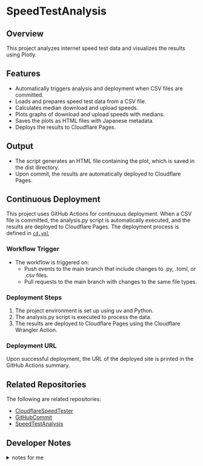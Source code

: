 # SpeedTestAnalysis

## Overview
This project analyzes internet speed test data and visualizes the results using Plotly.

## Features
- Automatically triggers analysis and deployment when CSV files are committed.
- Loads and prepares speed test data from a CSV file.
- Calculates median download and upload speeds.
- Plots graphs of download and upload speeds with medians.
- Saves the plots as HTML files with Japanese metadata.
- Deploys the results to Cloudflare Pages.

## Output
- The script generates an HTML file containing the plot, which is saved in the dist directory.
- Upon commit, the results are automatically deployed to Cloudflare Pages.

## Continuous Deployment

This project uses GitHub Actions for continuous deployment. When a CSV file is committed, the analysis.py script is automatically executed, and the results are deployed to Cloudflare Pages. The deployment process is defined in [`cd.yml`](.github/workflows/cd.yml)

### Workflow Trigger
- The workflow is triggered on:
  - Push events to the main branch that include changes to .py, .toml, or .csv files.
  - Pull requests to the main branch with changes to the same file types.

### Deployment Steps
1. The project environment is set up using uv and Python.
2. The analysis.py script is executed to process the data.
3. The results are deployed to Cloudflare Pages using the Cloudflare Wrangler Action.

### Deployment URL
Upon successful deployment, the URL of the deployed site is printed in the GitHub Actions summary.

## Related Repositories
The following are related repositories:
- [CloudflareSpeedTester](https://github.com/MareMare/CloudflareSpeedTester)
- [GitHubCommit](https://github.com/MareMare/GitHubCommit)
- [SpeedTestAnalysis](https://github.com/MareMare/SpeedTestAnalysis)

## Developer Notes
<details><summary>notes for me</summary>

- using uv
```ps1
# create project
uv init --app --python 3.10
# add dependencies to project
uv add pandas plotly
```

```ps1
# virtual env
uv venv
uv sync
python.exe analysis.py
```
or
```ps1
uv run analysis.py
```

- kaleido
```toml
# NOTE: https://github.com/astral-sh/uv/issues/7703
[tool.uv]
constraint-dependencies = ["kaleido!=0.2.1.post1"]
```
```ps1
uv add kaleido
```

- plot export

see. https://stackoverflow.com/a/59819140/3363518
```py
import plotly
plotly.offline.plot(fig, filename='path/to/offline/index.html')
```

- deployment to Cloudflare pages

```ps1
npm install -g wrangler
npx wrangler pages project create speedtestanalysis --production-branch production
npx wrangler pages deploy dist --project-name speedtestspeedtestanalysis --branch production
```

</details>
